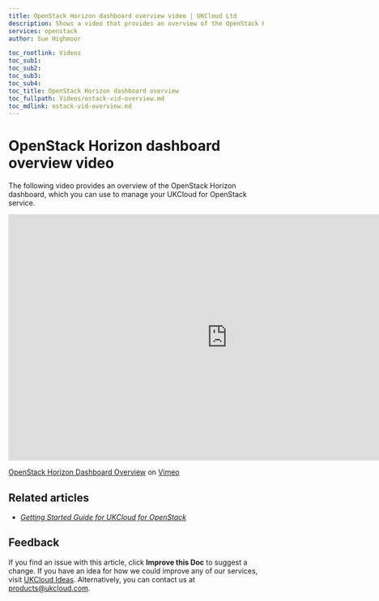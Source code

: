 ```yaml
---
title: OpenStack Horizon dashboard overview video | UKCloud Ltd
description: Shows a video that provides an overview of the OpenStack Horizon dashboard for UKCloud for OpenStack
services: openstack
author: Sue Highmoor

toc_rootlink: Videos
toc_sub1: 
toc_sub2:
toc_sub3:
toc_sub4:
toc_title: OpenStack Horizon dashboard overview
toc_fullpath: Videos/ostack-vid-overview.md
toc_mdlink: ostack-vid-overview.md
---
```


# OpenStack Horizon dashboard overview video

The following video provides an overview of the OpenStack Horizon dashboard, which you can use to manage your UKCloud for OpenStack service.

<iframe src="https://player.vimeo.com/video/305934797?color=34d9c3" width="864" height="486" frameborder="0" webkitallowfullscreen mozallowfullscreen allowfullscreen></iframe>

[OpenStack Horizon Dashboard Overview](https://vimeo.com/305934797) on [Vimeo](https://vimeo.com/ukcloud)

## Related articles

- [*Getting Started Guide for UKCloud for OpenStack*](ostack-gs.md)

## Feedback

If you find an issue with this article, click **Improve this Doc** to suggest a change. If you have an idea for how we could improve any of our services, visit [UKCloud Ideas](https://ideas.ukcloud.com). Alternatively, you can contact us at <products@ukcloud.com>.
